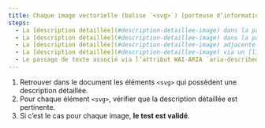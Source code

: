 ```yaml
---
title: Chaque image vectorielle (balise `<svg>`) [porteuse d’information](#image-porteuse-d-information), ayant une [description détaillée](#description-detaillee-image), vérifie-t-elle ces conditions ?
steps:
  - La [description détaillée](#description-detaillee-image) dans la page et signalée par l’[alternative textuelle](#alternative-textuelle-image) est pertinente.
  - La [description détaillée](#description-detaillee-image) dans la page et signalée par le texte contenu dans la balise `<desc>` ou `<title>` est pertinente.
  - La [description détaillée](#description-detaillee-image) adjacente contenue dans la balise `<desc>` est pertinente.
  - La [description détaillée](#description-detaillee-image) via un [lien ou un bouton adjacent](#lien-ou-bouton-adjacent) est pertinente.
  - Le passage de texte associé via l’attribut WAI-ARIA `aria-describedby` est pertinent.
---
```


1. Retrouver dans le document les éléments `<svg>` qui possèdent une description détaillée.
2. Pour chaque élément `<svg>`, vérifier que la description détaillée est pertinente.
3. Si c’est le cas pour chaque image, **le test est validé**.
